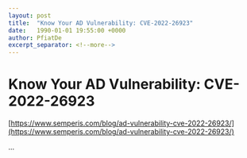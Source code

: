 ```yaml
---
layout: post
title:  "Know Your AD Vulnerability: CVE-2022-26923"
date:   1990-01-01 19:55:00 +0000
author: PfiatDe
excerpt_separator: <!--more-->
---
```


# Know Your AD Vulnerability: CVE-2022-26923
[https://www.semperis.com/blog/ad-vulnerability-cve-2022-26923/](https://www.semperis.com/blog/ad-vulnerability-cve-2022-26923/)

...
<!--more-->
